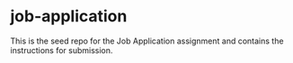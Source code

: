 # job-application
This is the seed repo for the Job Application assignment and contains the instructions for submission.
